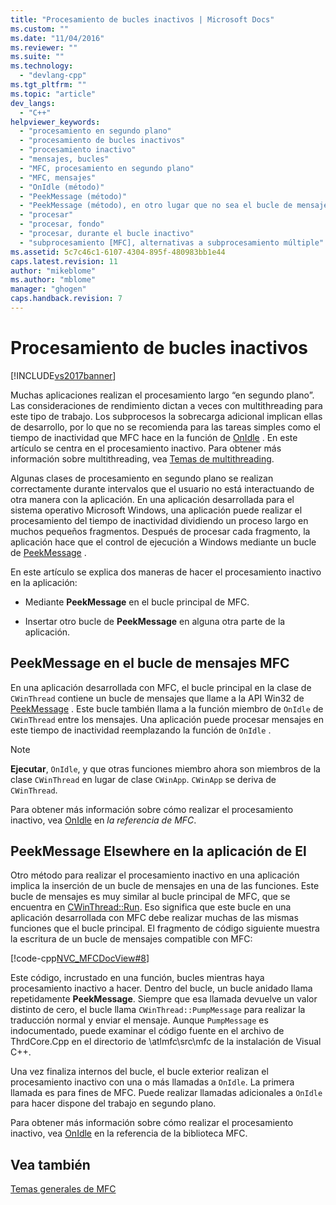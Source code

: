 ```yaml
---
title: "Procesamiento de bucles inactivos | Microsoft Docs"
ms.custom: ""
ms.date: "11/04/2016"
ms.reviewer: ""
ms.suite: ""
ms.technology: 
  - "devlang-cpp"
ms.tgt_pltfrm: ""
ms.topic: "article"
dev_langs: 
  - "C++"
helpviewer_keywords: 
  - "procesamiento en segundo plano"
  - "procesamiento de bucles inactivos"
  - "procesamiento inactivo"
  - "mensajes, bucles"
  - "MFC, procesamiento en segundo plano"
  - "MFC, mensajes"
  - "OnIdle (método)"
  - "PeekMessage (método)"
  - "PeekMessage (método), en otro lugar que no sea el bucle de mensajes"
  - "procesar"
  - "procesar, fondo"
  - "procesar, durante el bucle inactivo"
  - "subprocesamiento [MFC], alternativas a subprocesamiento múltiple"
ms.assetid: 5c7c46c1-6107-4304-895f-480983bb1e44
caps.latest.revision: 11
author: "mikeblome"
ms.author: "mblome"
manager: "ghogen"
caps.handback.revision: 7
---
```

# Procesamiento de bucles inactivos
[!INCLUDE[vs2017banner](../assembler/inline/includes/vs2017banner.md)]

Muchas aplicaciones realizan el procesamiento largo “en segundo plano”. Las consideraciones de rendimiento dictan a veces con multithreading para este tipo de trabajo.  Los subprocesos la sobrecarga adicional implican ellas de desarrollo, por lo que no se recomienda para las tareas simples como el tiempo de inactividad que MFC hace en la función de [OnIdle](../Topic/CWinThread::OnIdle.md) .  En este artículo se centra en el procesamiento inactivo.  Para obtener más información sobre multithreading, vea [Temas de multithreading](../parallel/multithreading-support-for-older-code-visual-cpp.md).  
  
 Algunas clases de procesamiento en segundo plano se realizan correctamente durante intervalos que el usuario no está interactuando de otra manera con la aplicación.  En una aplicación desarrollada para el sistema operativo Microsoft Windows, una aplicación puede realizar el procesamiento del tiempo de inactividad dividiendo un proceso largo en muchos pequeños fragmentos.  Después de procesar cada fragmento, la aplicación hace que el control de ejecución a Windows mediante un bucle de [PeekMessage](http://msdn.microsoft.com/library/windows/desktop/ms644943) .  
  
 En este artículo se explica dos maneras de hacer el procesamiento inactivo en la aplicación:  
  
-   Mediante **PeekMessage** en el bucle principal de MFC.  
  
-   Insertar otro bucle de **PeekMessage** en alguna otra parte de la aplicación.  
  
##  <a name="_core_peekmessage_in_the_mfc_message_loop"></a> PeekMessage en el bucle de mensajes MFC  
 En una aplicación desarrollada con MFC, el bucle principal en la clase de `CWinThread` contiene un bucle de mensajes que llame a la API Win32 de [PeekMessage](http://msdn.microsoft.com/library/windows/desktop/ms644943) .  Este bucle también llama a la función miembro de `OnIdle` de `CWinThread` entre los mensajes.  Una aplicación puede procesar mensajes en este tiempo de inactividad reemplazando la función de `OnIdle` .  
  
> [!NOTE]
>  **Ejecutar**, `OnIdle`, y que otras funciones miembro ahora son miembros de la clase `CWinThread` en lugar de clase `CWinApp`.  `CWinApp` se deriva de `CWinThread`.  
  
 Para obtener más información sobre cómo realizar el procesamiento inactivo, vea [OnIdle](../Topic/CWinThread::OnIdle.md) en *la referencia de MFC*.  
  
##  <a name="_core_peekmessage_elsewhere_in_your_application"></a> PeekMessage Elsewhere en la aplicación de El  
 Otro método para realizar el procesamiento inactivo en una aplicación implica la inserción de un bucle de mensajes en una de las funciones.  Este bucle de mensajes es muy similar al bucle principal de MFC, que se encuentra en [CWinThread::Run](../Topic/CWinThread::Run.md).  Eso significa que este bucle en una aplicación desarrollada con MFC debe realizar muchas de las mismas funciones que el bucle principal.  El fragmento de código siguiente muestra la escritura de un bucle de mensajes compatible con MFC:  
  
 [!code-cpp[NVC_MFCDocView#8](../mfc/codesnippet/CPP/idle-loop-processing_1.cpp)]  
  
 Este código, incrustado en una función, bucles mientras haya procesamiento inactivo a hacer.  Dentro del bucle, un bucle anidado llama repetidamente **PeekMessage**.  Siempre que esa llamada devuelve un valor distinto de cero, el bucle llama `CWinThread::PumpMessage` para realizar la traducción normal y enviar el mensaje.  Aunque `PumpMessage` es indocumentado, puede examinar el código fuente en el archivo de ThrdCore.Cpp en el directorio de \\atlmfc\\src\\mfc de la instalación de Visual C\+\+.  
  
 Una vez finaliza internos del bucle, el bucle exterior realizan el procesamiento inactivo con una o más llamadas a `OnIdle`.  La primera llamada es para fines de MFC.  Puede realizar llamadas adicionales a `OnIdle` para hacer dispone del trabajo en segundo plano.  
  
 Para obtener más información sobre cómo realizar el procesamiento inactivo, vea [OnIdle](../Topic/CWinThread::OnIdle.md) en la referencia de la biblioteca MFC.  
  
## Vea también  
 [Temas generales de MFC](../mfc/general-mfc-topics.md)
